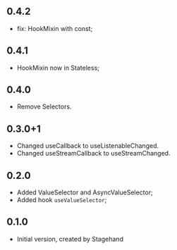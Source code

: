 ## 0.4.2

* fix: HookMixin with const;

## 0.4.1

* HookMixin now in Stateless;

## 0.4.0

* Remove Selectors.

## 0.3.0+1

* Changed useCallback to useListenableChanged.
* Changed useStreamCallback to useStreamChanged.

## 0.2.0

* Added ValueSelector and AsyncValueSelector;
* Added hook `useValueSelector`;

## 0.1.0

* Initial version, created by Stagehand

